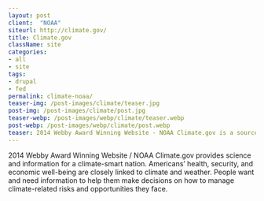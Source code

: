 ```yaml
---
layout: post
client:  "NOAA"
siteurl: http://climate.gov/
title: Climate.gov
className: site
categories: 
- all
- site
tags:
- drupal
- fed
permalink: climate-noaa/
teaser-img: /post-images/climate/teaser.jpg
post-img: /post-images/climate/post.jpg
teaser-webp: /post-images/webp/climate/teaser.webp
post-webp: /post-images/webp/climate/post.webp
teaser: 2014 Webby Award Winning Website - NOAA Climate.gov is a source of timely and authoritative scientific data and information about climate.
---
```

2014 Webby Award Winning Website / NOAA Climate.gov provides science and information for a climate-smart nation. Americans’ health, security, and economic well-being are closely linked to climate and weather. People want and need information to help them make decisions on how to manage climate-related risks and opportunities they face.